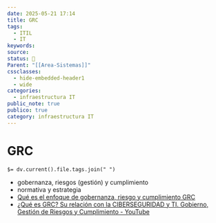 ```yaml
---
date: 2025-05-21 17:14
title: GRC
tags:
  - ITIL
  - IT
keywords: 
source: 
status: 📌
Parent: "[[Area-Sistemas]]"
cssclasses:
  - hide-embedded-header1
  - wide
categories:
  - infraestructura IT
public_note: true
publico: true
category: infraestructura IT
---
```

# GRC
`$= dv.current().file.tags.join(" ")`

- gobernanza, riesgos (gestión) y cumplimiento
- normativa y estrategia
- [Qué es el enfoque de gobernanza, riesgo y cumplimiento GRC](https://aws.amazon.com/es/what-is/grc/#:~:text=requisitos%20de%20cumplimiento.-,%C2%BFQu%C3%A9%20significa%20GRC%3F,cumplimiento%20en%20un%20modelo%20coordinado.) 
- [¿Qué es GRC? Su relación con la CIBERSEGURIDAD y TI. Gobierno, Gestión de Riesgos y Cumplimiento - YouTube](https://youtu.be/PXMhwx0AuAo) 